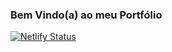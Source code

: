 ### Bem Vindo(a) ao meu Portfólio

[![Netlify Status](https://api.netlify.com/api/v1/badges/4bab546c-e451-4ac0-9cc1-c622d7c668be/deploy-status)](https://app.netlify.com/sites/pedroborbame/deploys)
